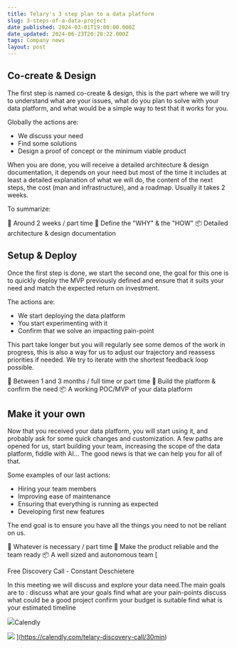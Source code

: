 ```yaml
---
title: Telary's 3 step plan to a data platform
slug: 3-steps-of-a-data-project
date_published: 2024-03-01T19:00:00.000Z
date_updated: 2024-06-23T20:28:22.000Z
tags: Company news
layout: post
---
```


## Co-create & Design

The first step is named co-create & design, this is the part where we will try to understand what are your issues, what do you plan to solve with your data platform, and what would be a simple way to test that it works for you.

Globally the actions are:

- We discuss your need
- Find some solutions
- Design a proof of concept or the minimum viable product

When you are done, you will receive a detailed architecture & design documentation, it depends on your need but most of the time it includes at least a detailed explanation of what we will do, the content of the next steps, the cost (man and infrastructure), and a roadmap. Usually it takes 2 weeks.

To summarize:

📅 Around 2 weeks / part time
🎯 Define the "WHY" & the "HOW"
📦 Detailed architecture & design documentation

## Setup & Deploy

Once the first step is done, we start the second one, the goal for this one is to quickly deploy the MVP previously defined and ensure that it suits your need and match the expected return on investment.

The actions are:

- We start deploying the data platform
- You start experimenting with it
- Confirm that we solve an impacting pain-point

This part take longer but you will regularly see some demos of the work in progress, this is also a way for us to adjust our trajectory and reassess priorities if needed. We try to iterate with the shortest feedback loop possible.

📅 Between 1 and 3 months / full time or part time
🎯 Build the platform & confirm the need
📦 A working POC/MVP of your data platform

## Make it your own

Now that you received your data platform, you will start using it, and probably ask for some quick changes and customization. A few paths are opened for us, start building your team, increasing the scope of the data platform, fiddle with AI... The good news is that we can help you for all of that.

Some examples of our last actions:

- Hiring your team members
- Improving ease of maintenance
- Ensuring that everything is running as expected
- Developing first new features

The end goal is to ensure you have all the things you need to not be reliant on us.

📅 Whatever is necessary / part time
🎯 Make the product reliable and the team ready
📦 A well sized and autonomous team
[

Free Discovery Call - Constant Deschietere

In this meeting we will discuss and explore your data need.The main goals are to : discuss what are your goals find what are your pain-points discuss what could be a good project confirm your budget is suitable find what is your estimated timeline

![](https://assets.calendly.com/assets/touch-icon-ipad-retina-260067382323ed52661bd79f4fa22edee49175d0d5b1cfc96cdc28eabbea159a.png)Calendly

![](https://assets.calendly.com/assets/booking/ogimage-453957c3679200e19fcc84e079b5e55cfb26ae5a3aa2504d75b5aedaaf37aa0c.png?source=opengraph)
](https://calendly.com/telary-discovery-call/30min)
